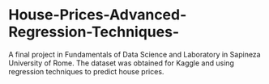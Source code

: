 # House-Prices-Advanced-Regression-Techniques-

A final project in Fundamentals of Data Science and Laboratory in Sapineza University of Rome. The dataset was obtained for Kaggle and using regression techniques to predict house prices. 
